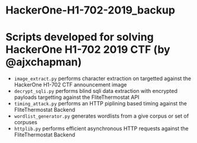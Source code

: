 # HackerOne-H1-702-2019_backup

# Scripts developed for solving HackerOne H1-702 2019 CTF (by @ajxchapman)
* `image_extract.py` performs character extraction on targetted against the HackerOne H1-702 CTF announcement image
* `decrypt_sqli.py` performs blind sqli data extraction with encrypted payloads targetting against the FliteThermostat API
* `timing_attack.py` performs an HTTP piplining based timing against the FliteThermostat Backend
* `wordlist_generator.py` generates wordlists from a give corpus or set of corpuses
* `httplib.py` performs efficient asynchronous HTTP requests against the FliteThermostat Backend
